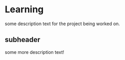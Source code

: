 # Learning

some description text for the project being worked on.

## subheader

some more description text!
